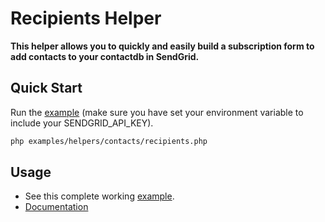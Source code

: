 # Recipients Helper

**This helper allows you to quickly and easily build a subscription form to add contacts to your contactdb in SendGrid.**

## Quick Start

Run the [example](../../examples/helpers/contacts/recipients.php) (make sure you have set your environment variable to include your SENDGRID_API_KEY).

```bash
php examples/helpers/contacts/recipients.php
```

## Usage

- See this complete working [example](../../examples/helpers/contacts/recipients.php).
- [Documentation](https://sendgrid.com/docs/API_Reference/api_v3.html#contacts-api-recipients)
